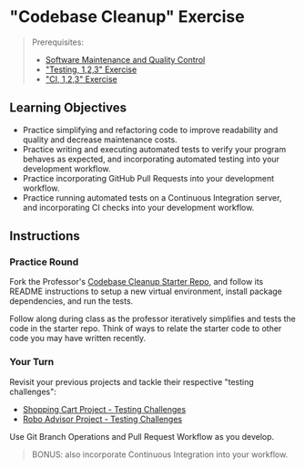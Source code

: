 # "Codebase Cleanup" Exercise

> Prerequisites:
>  + [Software Maintenance and Quality Control](/units/unit-8.md)
>  + ["Testing, 1,2,3" Exercise](/exercises/testing-123/README.md)
>  + ["CI, 1,2,3" Exercise](/exercises/ci-123/README.md)

## Learning Objectives

  + Practice simplifying and refactoring code to improve readability and quality and decrease maintenance costs.
  + Practice writing and executing automated tests to verify your program behaves as expected, and incorporating automated testing into your development workflow.
  + Practice incorporating GitHub Pull Requests into your development workflow.
  + Practice running automated tests on a Continuous Integration server, and incorporating CI checks into your development workflow.

## Instructions

### Practice Round

Fork the Professor's [Codebase Cleanup Starter Repo](https://github.com/prof-rossetti/codebase-cleanup-starter-py), and follow its README instructions to setup a new virtual environment, install package dependencies, and run the tests.

Follow along during class as the professor iteratively simplifies and tests the code in the starter repo. Think of ways to relate the starter code to other code you may have written recently.

### Your Turn

Revisit your previous projects and tackle their respective "testing challenges":

  + [Shopping Cart Project - Testing Challenges](/projects/shopping-cart/testing.md)
  + [Robo Advisor Project - Testing Challenges](/projects/robo-advisor/testing.md)

Use Git Branch Operations and Pull Request Workflow as you develop.

> BONUS: also incorporate Continuous Integration into your workflow.
